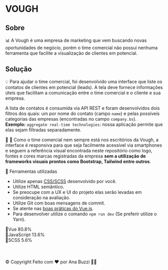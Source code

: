 # VOUGH #  

## Sobre

📊 A Vough é uma empresa de marketing que vem buscando novas oportunidades de negócio, porém o time comercial não possui nenhuma ferramenta que facilite a visualização de clientes em potencial.

## Solução

💡 Para ajudar o time comercial, foi desenvolvido uma interface que liste os contatos de clientes em potencial (leads). A tela deve fornece informações úteis que facilitam a comunicação entre o time comercial e o cliente e sua empresa. 

A lista de contatos é consumida via API REST e foram desenvolvidos dois filtros dos quais: um por nome do contato (campo `name`) e pelas possíveis categorias das empresas (encontradas no campo `company.bs`).
<br>
**Exemplo:** `aggregate real-time technologies`: nossa aplicação permite que elas sejam filtradas separadamente.

👨 👩 Como o time comercial nem sempre está nos escritórios da Vough, a interface é responsiva para que seja facilmente acessível via smartphones e seguem a referência visual encontrada neste repositório como logo, fontes e cores marcas registradas da empresa **sem a utilização de frameworks visuais prontos como Bootstrap, Tailwind entre outros**.

🚀 Ferramentas utilizadas

 - Utilize apenas [CSS/SCSS](https://sass-guidelin.es/) desenvolvido por você.
 - Utilize HTML semântico.
 - Se preocupe com a UX e UI do projeto elas serão levadas em consideração na avaliação.
 - Utilize Git com boas mensagens de commit.
 - Se atente nas [boas práticas do Vue.js](https://vuejs.org/v2/style-guide/).
 - Para desenvolver utilize o comando `npm run dev` (Se preferir utilize o Yarn).

📃Vue
80.8%
<br> 
📃JavaScript
13.6%
<br> 
📃SCSS
5.6%
<br>
<br>
<br>
<br>
©️ Copyright Feito com ❤️ por Ana Buzzi 👋🏽 
